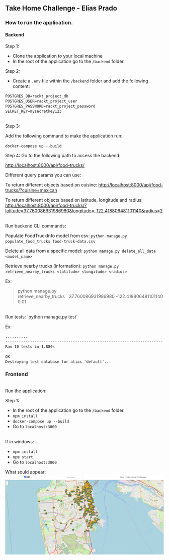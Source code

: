 ## Take Home Challenge - Elias Prado

### How to run the application.

#### Backend
Step 1:

* Clone the application to your local machine
* In the root of the application go to the `/backend` folder.

Step 2:

* Create a `.env` file within the `/backend` folder and add the following content:

``` .env
POSTGRES_DB=rackt_project_db
POSTGRES_USER=rackt_project_user
POSTGRES_PASSWORD=rackt_project_password
SECRET_KEY=mysecretkey123
```
<br>
Step 3:

Add the following command to make the application run:

`docker-compose up --build`

Step 4:
Go to the following path to access the backend:

[http://localhost:8000/api/food-trucks/](http://localhost:8000/api/food-trucks/)

Different query params you can use:

To return different objects based on cuisine:
[http://localhost:8000/api/food-trucks/?cuisine=mexican](http://localhost:8000/api/food-trucks/?cuisine=mexican)

To return different objects based on latitude, longitude and radius:
[http://localhost:8000/api/food-trucks/?latitude=37.760086931986980&longitude=-122.418806481101140&radius=2](http://localhost:8000/api/food-trucks/?latitude=37.760086931986980&longitude=-122.418806481101140&radius=2)

<br>
Run backend CLI commands:

Populate FoodTruckInfo model from csv:
`python manage.py populate_food_trucks food-truck-data.csv`

Delete all data from a specific model:
`python manage.py delete_all_data <model_name>`

Retrieve nearby trucks (information):
`python manage.py retrieve_nearby_trucks <latitude> <longitude> <radius>`

Ex:

> python manage.py retrieve\_nearby\_trucks \`\`37.760086931986980 -122.418806481101140 0.01

<br>
Run tests:
`python manage.py test`

Ex:
```
..........
----------------------------------------------------------------------
Ran 10 tests in 1.880s

OK
Destroying test database for alias 'default'...
```

### Frontend
<br>
Run the application:

Step 1:

* In the root of the application go to the `/backend` folder.
* `npm install`
* `docker-compose up --build`
* Go to `localhost:3000`

<br>
If in windows:

* `npm install`
* `npm start`
* Go to `localhost:3000`

What sould appear:
![image.png](.media/image.png)
